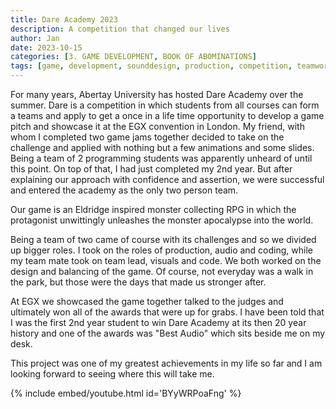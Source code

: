 ```yaml
---
title: Dare Academy 2023
description: A competition that changed our lives
author: Jan
date: 2023-10-15
categories: [3. GAME DEVELOPMENT, BOOK OF ABOMINATIONS]
tags: [game, development, sounddesign, production, competition, teamwork, production, fmod, unity]
---
```


For many years, Abertay University has hosted Dare Academy over the summer. Dare is a competition in which students from all courses can form a teams and apply to get a once in a life time opportunity to develop a game pitch and showcase it at the EGX convention in London.
My friend, with whom I completed two game jams together decided to take on the challenge and applied with nothing but a few animations and some slides. Being a team of 2 programming students was apparently unheard of until this point. On top of that, I had just completed my 2nd year. But after explaining our approach with confidence and assertion, we were successful and entered the academy as the only two person team.

Our game is an Eldridge inspired monster collecting RPG in which the protagonist unwittingly unleashes the monster apocalypse into the world.

Being a team of two came of course with its challenges and so we divided up bigger roles. I took on the roles of production, audio and coding, while my team mate took on team lead, visuals and code. We both worked on the design and balancing of the game. Of course, not everyday was a walk in the park, but those were the days that made us stronger after.

At EGX we showcased the game together talked to the judges and ultimately won all of the awards that were up for grabs. I have been told that I was the first 2nd year student to win Dare Academy at its then 20 year history and one of the awards was "Best Audio" which sits beside me on my desk.

This project was one of my greatest achievements in my life so far and I am looking forward to seeing where this will take me.

{% include embed/youtube.html id='BYyWRPoaFng' %}
